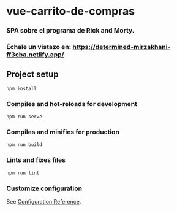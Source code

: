 # vue-carrito-de-compras

### SPA sobre el programa de Rick and Morty.
### Échale un vistazo en: <a target="_blank" href="https://determined-mirzakhani-ff3cba.netlify.app/">https://determined-mirzakhani-ff3cba.netlify.app/</a>

## Project setup
```
npm install
```

### Compiles and hot-reloads for development
```
npm run serve
```

### Compiles and minifies for production
```
npm run build
```

### Lints and fixes files
```
npm run lint
```

### Customize configuration
See [Configuration Reference](https://cli.vuejs.org/config/).

